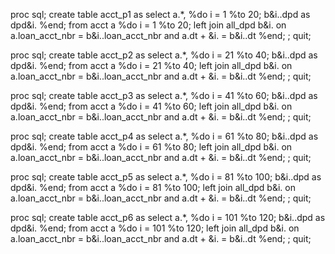 proc sql;
create table acct_p1 as 
select a.*,
%do i = 1 %to 20;
    b&i..dpd as dpd&i.
%end;
from acct a
%do i = 1 %to 20;
    left join all_dpd b&i.
    on a.loan_acct_nbr = b&i..loan_acct_nbr
    and a.dt + &i. = b&i..dt
%end;
;
quit;

proc sql;
create table acct_p2 as 
select a.*,
%do i = 21 %to 40;
    b&i..dpd as dpd&i.
%end;
from acct a
%do i = 21 %to 40;
    left join all_dpd b&i.
    on a.loan_acct_nbr = b&i..loan_acct_nbr
    and a.dt + &i. = b&i..dt
%end;
;
quit;

proc sql;
create table acct_p3 as 
select a.*,
%do i = 41 %to 60;
    b&i..dpd as dpd&i.
%end;
from acct a
%do i = 41 %to 60;
    left join all_dpd b&i.
    on a.loan_acct_nbr = b&i..loan_acct_nbr
    and a.dt + &i. = b&i..dt
%end;
;
quit;

proc sql;
create table acct_p4 as 
select a.*,
%do i = 61 %to 80;
    b&i..dpd as dpd&i.
%end;
from acct a
%do i = 61 %to 80;
    left join all_dpd b&i.
    on a.loan_acct_nbr = b&i..loan_acct_nbr
    and a.dt + &i. = b&i..dt
%end;
;
quit;

proc sql;
create table acct_p5 as 
select a.*,
%do i = 81 %to 100;
    b&i..dpd as dpd&i.
%end;
from acct a
%do i = 81 %to 100;
    left join all_dpd b&i.
    on a.loan_acct_nbr = b&i..loan_acct_nbr
    and a.dt + &i. = b&i..dt
%end;
;
quit;

proc sql;
create table acct_p6 as 
select a.*,
%do i = 101 %to 120;
    b&i..dpd as dpd&i.
%end;
from acct a
%do i = 101 %to 120;
    left join all_dpd b&i.
    on a.loan_acct_nbr = b&i..loan_acct_nbr
    and a.dt + &i. = b&i..dt
%end;
;
quit;


